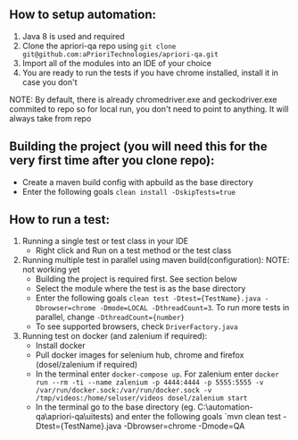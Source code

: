 ## How to setup automation:

1. Java 8 is used and required
2. Clone the apriori-qa repo using `git clone git@github.com:aPrioriTechnologies/apriori-qa.git`
3. Import all of the modules into an IDE of your choice
4. You are ready to run the tests if you have chrome installed, install it in case you don't

NOTE: By default, there is already chromedriver.exe and geckodriver.exe commited to repo so for local run, you don't need to point to anything. It will always take from repo

## Building the project (you will need this for the very first time after you clone repo):

* Create a maven build config with apbuild as the base directory
* Enter the following goals `clean install -DskipTests=true`

## How to run a test:

1. Running a single test or test class in your IDE
	* Right click and Run on a test method or the test class
2. Running multiple test in parallel using maven build(configuration):  NOTE: not working yet
	* Building the project is required first. See section below
	* Select the module where the test is as the base directory
	* Enter the following goals `clean test -Dtest={TestName}.java -Dbrowser=chrome -Dmode=LOCAL -DthreadCount=3`. To run more tests in parallel, change `-DthreadCount={number}`
	* To see supported browsers, check `DriverFactory.java`
3. Running test on docker (and zalenium if required):
    * Install docker
    * Pull docker images for selenium hub, chrome and firefox (dosel/zalenium if required)
    * In the terminal enter `docker-compose up`. For zalenium enter `docker run --rm -ti --name zalenium -p 4444:4444 -p 5555:5555 -v /var/run/docker.sock:/var/run/docker.sock -v /tmp/videos:/home/seluser/videos dosel/zalenium start`
    * In the terminal go to the base directory (eg. C:\automation-qa\apriori-qa\uitests) and enter the following goals `mvn clean test -Dtest={TestName}.java -Dbrowser=chrome -Dmode=QA